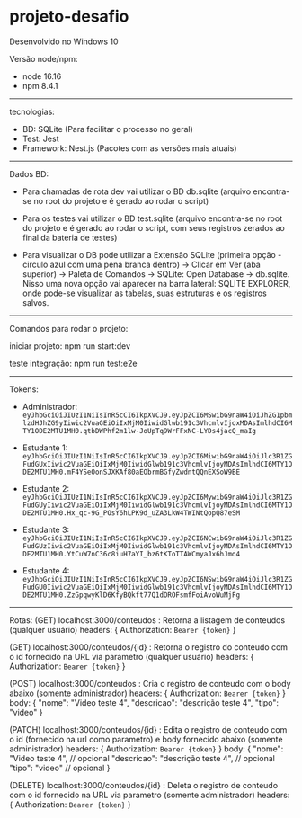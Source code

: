 # projeto-desafio

Desenvolvido no Windows 10

Versão node/npm:
- node 16.16
- npm 8.4.1

-------------------------------------------------------------------------------------------------------------------------------

tecnologias:
- BD: SQLite (Para facilitar o processo no geral)
- Test: Jest
- Framework: Nest.js (Pacotes com as versões mais atuais)

-------------------------------------------------------------------------------------------------------------------------------

Dados BD:
- Para chamadas de rota dev vai utilizar o BD db.sqlite (arquivo encontra-se no root do projeto e é gerado ao rodar o script)

- Para os testes vai utilizar o BD test.sqlite (arquivo encontra-se no root do projeto e é gerado ao rodar o script, com seus registros zerados ao final da bateria de testes)

- Para visualizar o DB pode utilizar a Extensão SQLite (primeira opção - circulo azul com uma pena branca dentro) -> Clicar em Ver (aba superior) -> Paleta de Comandos -> SQLite: Open Database -> db.sqlite. Nisso uma nova opção vai aparecer na barra lateral: SQLITE EXPLORER, onde pode-se visualizar as tabelas, suas estruturas e os registros salvos.

-------------------------------------------------------------------------------------------------------------------------------
Comandos para rodar o projeto:

iniciar projeto: npm run start:dev

teste integração: npm run test:e2e

-------------------------------------------------------------------------------------------------------------------------------

Tokens:
- Administrador: `eyJhbGciOiJIUzI1NiIsInR5cCI6IkpXVCJ9.eyJpZCI6MSwibG9naW4iOiJhZG1pbmlzdHJhZG9yIiwic2VuaGEiOiIxMjM0IiwidGlwb191c3VhcmlvIjoxMDAsImlhdCI6MTY1ODE2MTU1MH0.qtbDWPhf2m1lw-JoUpTq9WrFFxNC-LYDs4jacQ_maIg`

- Estudante 1: `eyJhbGciOiJIUzI1NiIsInR5cCI6IkpXVCJ9.eyJpZCI6MiwibG9naW4iOiJlc3R1ZGFudGUxIiwic2VuaGEiOiIxMjM0IiwidGlwb191c3VhcmlvIjoyMDAsImlhdCI6MTY1ODE2MTU1MH0.mF4YSeOonSJXKAf80aEObrmBGfyZwdntQQnEXSoW9BE`

- Estudante 2: `eyJhbGciOiJIUzI1NiIsInR5cCI6IkpXVCJ9.eyJpZCI6MywibG9naW4iOiJlc3R1ZGFudGUyIiwic2VuaGEiOiIxMjM0IiwidGlwb191c3VhcmlvIjoyMDAsImlhdCI6MTY1ODE2MTU1MH0.Hx_qc-9G_POsY6hLPK9d_uZA3LkW4TWINtQopQ87eSM`

- Estudante 3: `eyJhbGciOiJIUzI1NiIsInR5cCI6IkpXVCJ9.eyJpZCI6NCwibG9naW4iOiJlc3R1ZGFudGUzIiwic2VuaGEiOiIxMjM0IiwidGlwb191c3VhcmlvIjoyMDAsImlhdCI6MTY1ODE2MTU1MH0.YtCuW7nC36c8iuH7aYI_bz6tKToTTAWCmyaJx6hJmd4`

- Estudante 4: `eyJhbGciOiJIUzI1NiIsInR5cCI6IkpXVCJ9.eyJpZCI6NSwibG9naW4iOiJlc3R1ZGFudGU0Iiwic2VuaGEiOiIxMjM0IiwidGlwb191c3VhcmlvIjoyMDAsImlhdCI6MTY1ODE2MTU1MH0.ZzGpqwyKlD6KfyBQkft77Q1dOROFsmfFoiAvoWuMjFg`

-------------------------------------------------------------------------------------------------------------------------------

Rotas:
(GET) localhost:3000/conteudos : Retorna a listagem de conteudos (qualquer usuário)
headers: {
    Authorization: `Bearer {token}`
}

(GET) localhost:3000/conteudos/{id} : Retorna o registro do conteudo com o id fornecido na URL via parametro (qualquer usuário)
headers: {
    Authorization: `Bearer {token}`
}

(POST) localhost:3000/conteudos : Cria o registro de conteudo com o body abaixo (somente administrador)
headers: {
    Authorization: `Bearer {token}`
}
body: {
    "nome": "Video teste 4",
    "descricao": "descrição teste 4",
    "tipo": "video"
}

(PATCH) localhost:3000/conteudos/{id} : Edita o registro de conteudo com o id (fornecido na url como parametro) e body fornecido abaixo (somente administrador)
headers: {
    Authorization: `Bearer {token}`
}
body: {
    "nome": "Video teste 4", // opcional
    "descricao": "descrição teste 4", // opcional
    "tipo": "video" // opcional
}

(DELETE) localhost:3000/conteudos/{id} : Deleta o registro de conteudo com o id fornecido na URL via parametro (somente administrador)
headers: {
    Authorization: `Bearer {token}`
}
